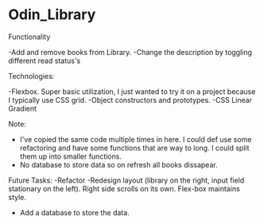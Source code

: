 # Odin_Library

Functionality

-Add and remove books from Library.
-Change the description by toggling different read status's

Technologies:

-Flexbox. Super basic utilization, I just wanted to try it on a project because I typically use CSS grid.
-Object constructors and prototypes.
-CSS Linear Gradient

Note:

- I've copied the same code multiple times in here. I could def use some refactoring and have some functions that are way to long. I could split them up into smaller functions.
- No database to store data so on refresh all books dissapear.

Future Tasks:
-Refactor
-Redesign layout (library on the right, input field stationary on the left). Right side scrolls on its own. Flex-box maintains style.

- Add a database to store the data.
